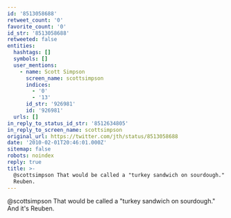 ```yaml
---
id: '8513058688'
retweet_count: '0'
favorite_count: '0'
id_str: '8513058688'
retweeted: false
entities:
  hashtags: []
  symbols: []
  user_mentions:
    - name: Scott Simpson
      screen_name: scottsimpson
      indices:
        - '0'
        - '13'
      id_str: '926981'
      id: '926981'
  urls: []
in_reply_to_status_id_str: '8512634805'
in_reply_to_screen_name: scottsimpson
original_url: https://twitter.com/jth/status/8513058688
date: '2010-02-01T20:46:01.000Z'
sitemap: false
robots: noindex
reply: true
title: >-
  @scottsimpson That would be called a "turkey sandwich on sourdough." And it's
  Reuben.
---
```


@scottsimpson That would be called a "turkey sandwich on sourdough." And it's Reuben.